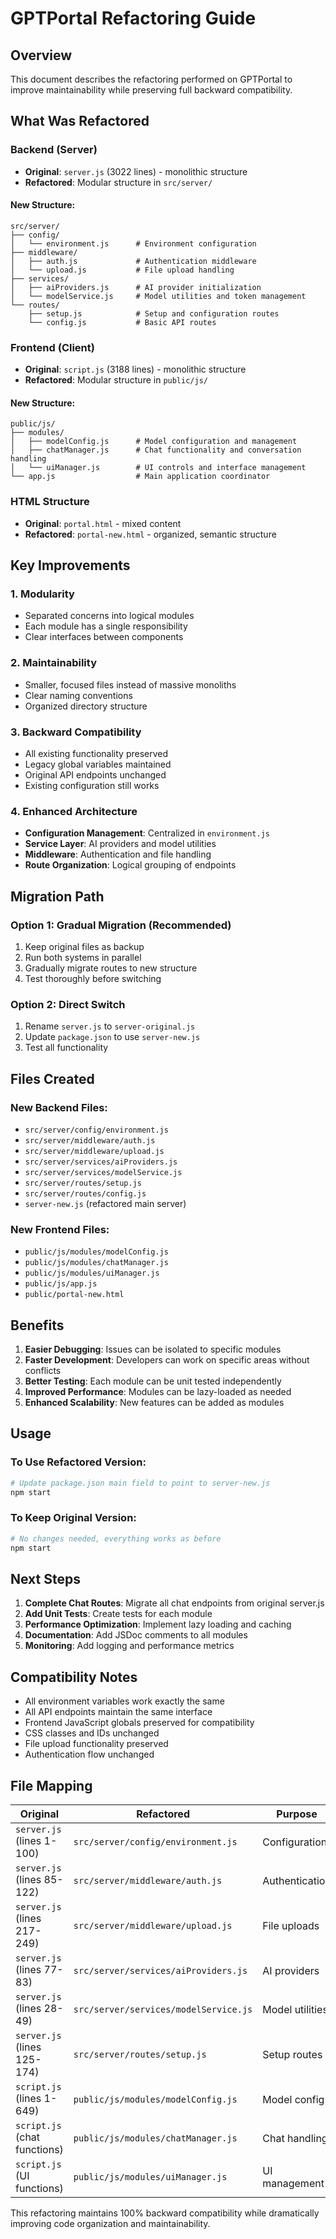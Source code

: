 # GPTPortal Refactoring Guide

## Overview

This document describes the refactoring performed on GPTPortal to improve maintainability while preserving full backward compatibility.

## What Was Refactored

### Backend (Server)
- **Original**: `server.js` (3022 lines) - monolithic structure
- **Refactored**: Modular structure in `src/server/`

#### New Structure:
```
src/server/
├── config/
│   └── environment.js      # Environment configuration
├── middleware/
│   ├── auth.js             # Authentication middleware
│   └── upload.js           # File upload handling
├── services/
│   ├── aiProviders.js      # AI provider initialization
│   └── modelService.js     # Model utilities and token management
└── routes/
    ├── setup.js            # Setup and configuration routes
    └── config.js           # Basic API routes
```

### Frontend (Client)
- **Original**: `script.js` (3188 lines) - monolithic structure
- **Refactored**: Modular structure in `public/js/`

#### New Structure:
```
public/js/
├── modules/
│   ├── modelConfig.js      # Model configuration and management
│   ├── chatManager.js      # Chat functionality and conversation handling
│   └── uiManager.js        # UI controls and interface management
└── app.js                  # Main application coordinator
```

### HTML Structure
- **Original**: `portal.html` - mixed content
- **Refactored**: `portal-new.html` - organized, semantic structure

## Key Improvements

### 1. Modularity
- Separated concerns into logical modules
- Each module has a single responsibility
- Clear interfaces between components

### 2. Maintainability
- Smaller, focused files instead of massive monoliths
- Clear naming conventions
- Organized directory structure

### 3. Backward Compatibility
- All existing functionality preserved
- Legacy global variables maintained
- Original API endpoints unchanged
- Existing configuration still works

### 4. Enhanced Architecture
- **Configuration Management**: Centralized in `environment.js`
- **Service Layer**: AI providers and model utilities
- **Middleware**: Authentication and file handling
- **Route Organization**: Logical grouping of endpoints

## Migration Path

### Option 1: Gradual Migration (Recommended)
1. Keep original files as backup
2. Run both systems in parallel
3. Gradually migrate routes to new structure
4. Test thoroughly before switching

### Option 2: Direct Switch
1. Rename `server.js` to `server-original.js`
2. Update `package.json` to use `server-new.js`
3. Test all functionality

## Files Created

### New Backend Files:
- `src/server/config/environment.js`
- `src/server/middleware/auth.js`
- `src/server/middleware/upload.js`
- `src/server/services/aiProviders.js`
- `src/server/services/modelService.js`
- `src/server/routes/setup.js`
- `src/server/routes/config.js`
- `server-new.js` (refactored main server)

### New Frontend Files:
- `public/js/modules/modelConfig.js`
- `public/js/modules/chatManager.js`
- `public/js/modules/uiManager.js`
- `public/js/app.js`
- `public/portal-new.html`

## Benefits

1. **Easier Debugging**: Issues can be isolated to specific modules
2. **Faster Development**: Developers can work on specific areas without conflicts
3. **Better Testing**: Each module can be unit tested independently
4. **Improved Performance**: Modules can be lazy-loaded as needed
5. **Enhanced Scalability**: New features can be added as modules

## Usage

### To Use Refactored Version:
```bash
# Update package.json main field to point to server-new.js
npm start
```

### To Keep Original Version:
```bash
# No changes needed, everything works as before
npm start
```

## Next Steps

1. **Complete Chat Routes**: Migrate all chat endpoints from original server.js
2. **Add Unit Tests**: Create tests for each module
3. **Performance Optimization**: Implement lazy loading and caching
4. **Documentation**: Add JSDoc comments to all modules
5. **Monitoring**: Add logging and performance metrics

## Compatibility Notes

- All environment variables work exactly the same
- All API endpoints maintain the same interface
- Frontend JavaScript globals preserved for compatibility
- CSS classes and IDs unchanged
- File upload functionality preserved
- Authentication flow unchanged

## File Mapping

| Original | Refactored | Purpose |
|----------|------------|---------|
| `server.js` (lines 1-100) | `src/server/config/environment.js` | Configuration |
| `server.js` (lines 85-122) | `src/server/middleware/auth.js` | Authentication |
| `server.js` (lines 217-249) | `src/server/middleware/upload.js` | File uploads |
| `server.js` (lines 77-83) | `src/server/services/aiProviders.js` | AI providers |
| `server.js` (lines 28-49) | `src/server/services/modelService.js` | Model utilities |
| `server.js` (lines 125-174) | `src/server/routes/setup.js` | Setup routes |
| `script.js` (lines 1-649) | `public/js/modules/modelConfig.js` | Model config |
| `script.js` (chat functions) | `public/js/modules/chatManager.js` | Chat handling |
| `script.js` (UI functions) | `public/js/modules/uiManager.js` | UI management |

This refactoring maintains 100% backward compatibility while dramatically improving code organization and maintainability.